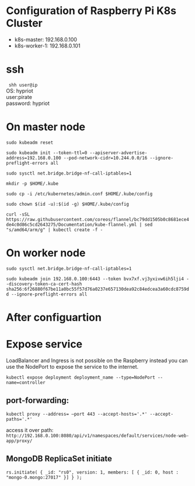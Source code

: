 
# Configuration of Raspberry Pi K8s Cluster
* k8s-master: 192.168.0.100
* k8s-worker-1: 192.168.0.101

# ssh
` shh user@ip`    
OS: hypriot    
user:pirate    
password: hypriot   

# On master node
`sudo kubeadm reset`

`sudo kubeadm init --token-ttl=0 --apiserver-advertise-address=192.168.0.100 --pod-network-cidr=10.244.0.0/16 --ignore-preflight-errors all`

`sudo sysctl net.bridge.bridge-nf-call-iptables=1`

`mkdir -p $HOME/.kube`

`sudo cp -i /etc/kubernetes/admin.conf $HOME/.kube/config`

`sudo chown $(id -u):$(id -g) $HOME/.kube/config`

`curl -sSL https://raw.githubusercontent.com/coreos/flannel/bc79dd1505b0c8681ece4de4c0d86c5cd2643275/Documentation/kube-flannel.yml | sed "s/amd64/arm/g" | kubectl create -f - `


# On worker node
`sudo sysctl net.bridge.bridge-nf-call-iptables=1`

`sudo kubeadm join 192.168.0.100:6443 --token bvx7xf.vj3yxivw6ih5lji4 --discovery-token-ca-cert-hash sha256:6f26880f67be11a0bc55f57d76a0237e657130dea92c84edcea3a60cdc8759dd --ignore-preflight-errors all`

# After configuartion

# Expose service

LoadBalancer and Ingress is not possible on the Raspberry instead you can use the NodePort to expose the service to the internet.

`kubectl expose deployment deployment_name --type=NodePort --name=controller`


## port-forwarding:
`kubectl proxy --address= —port 443 --accept-hosts='.*' --accept-paths='.*'`   

access it over path:   
`http://192.168.0.100:8080/api/v1/namespaces/default/services/node-web-app/proxy/`



## MongoDB ReplicaSet initiate
`rs.initiate( { _id: "rs0", version: 1, members: [ { _id: 0, host : "mongo-0.mongo:27017" }] } );`
